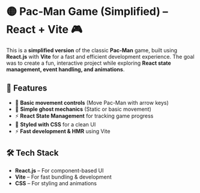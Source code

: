 # 🟡 Pac-Man Game (Simplified) – React + Vite 🎮

This is a **simplified version** of the classic **Pac-Man** game, built using **React.js** with **Vite** for a fast and efficient development experience. The goal was to create a fun, interactive project while exploring **React state management, event handling, and animations**.

## 🚀 Features

- 🎯 **Basic movement controls** (Move Pac-Man with arrow keys)
- 👻 **Simple ghost mechanics** (Static or basic movement)
- ⚡ **React State Management** for tracking game progress
- 🎨 **Styled with CSS** for a clean UI
- ⚡ **Fast development & HMR** using Vite

## 🛠️ Tech Stack

- **React.js** – For component-based UI
- **Vite** – For fast bundling & development
- **CSS** – For styling and animations

